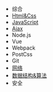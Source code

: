 - 综合
- [Html&Css](Html&Css/README.md)
- [JavaScript](Javascript/README.md)
- [Ajax](ajax/README.md)
- Node.js
- Vue
- Webpack
- PostCss
- Git
- [网络](Http/README.md)
- [数据结构&算法](DataStructure&Algorithm/README.md)
- 安全